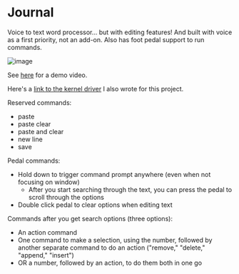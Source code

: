 # Journal
Voice to text word processor... but with editing features! And built with voice as a first priority, not an add-on. Also has foot pedal support to run commands. 

![image](https://github.com/kenneth-ge/voice-text/assets/57784063/b9744f3f-3b39-4141-a6d2-12bc926af1ee)

See [here](https://drive.google.com/file/d/1dwJoa76IOmhrNsR1sFWSZ-aLF2XpOvmK/view?usp=sharing) for a demo video.

Here's a [link to the kernel driver](https://github.com/kenneth-ge/Foot-Pedal-Kernel-Dev) I also wrote for this project. 

Reserved commands:
* paste
* paste clear
* paste and clear
* new line
* save

Pedal commands:
* Hold down to trigger command prompt anywhere (even when not focusing on window)
  * After you start searching through the text, you can press the pedal to scroll through the options
* Double click pedal to clear options when editing text

Commands after you get search options (three options):
* An action command
* One command to make a selection, using the number, followed by another separate command to do an action ("remove," "delete," "append," "insert")
* OR a number, followed by an action, to do them both in one go
